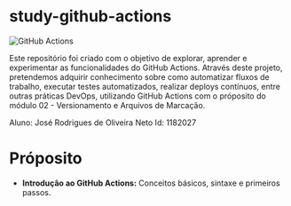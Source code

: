 # study-github-actions

![GitHub Actions](https://miro.medium.com/v2/resize:fit:828/format:webp/1*YcFmahlLvOPyjfNtw1GkbQ.png)


Este repositório foi criado com o objetivo de explorar, aprender e experimentar as funcionalidades do GitHub Actions. Através deste projeto, pretendemos adquirir conhecimento sobre como automatizar fluxos de trabalho, executar testes automatizados, realizar deploys contínuos, entre outras práticas DevOps, utilizando GitHub Actions com o próposito do módulo 02 - Versionamento e Arquivos de Marcação.

Aluno: José Rodrigues de Oliveira Neto
Id: 1182027

# Próposito

- **Introdução ao GitHub Actions:** Conceitos básicos, sintaxe e primeiros passos.
